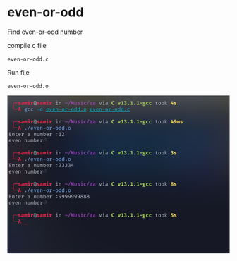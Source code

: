 # even-or-odd
Find even-or-odd number



compile  c file 

```
even-or-odd.c
```

Run file 
```
even-or-odd.o
```
![This is an image](./even-or-odd.png)


